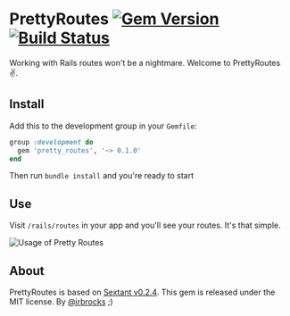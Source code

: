 # PrettyRoutes [![Gem Version](https://badge.fury.io/rb/pretty_routes.svg)](https://badge.fury.io/rb/pretty_routes) [![Build Status](https://travis-ci.org/Angelmmiguel/pretty_routes.svg?branch=master)](https://travis-ci.org/Angelmmiguel/pretty_routes)

Working with Rails routes won't be a nightmare. Welcome to PrettyRoutes ✌️.

## Install

Add this to the development group in your `Gemfile`:

```ruby
group :development do
  gem 'pretty_routes', '~> 0.1.0'
end
```

Then run `bundle install` and you're ready to start

## Use

Visit `/rails/routes` in your app and you'll see your routes. It's that simple.

![Usage of Pretty Routes](https://cloud.githubusercontent.com/assets/4056725/13028455/96997842-d26f-11e5-8497-b8dd90df41f4.gif)

## About

PrettyRoutes is based on [Sextant v0.2.4](https://github.com/schneems/sextant). This gem is released under the MIT license. By [@irbrocks](https://twitter.com/irbrocks) ;)
